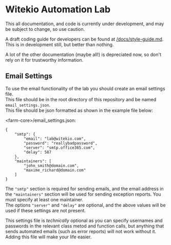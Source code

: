 # Witekio Automation Lab

This all documentation, and code is currently under development, and may be subject to change, so use caution.

A draft coding guide for developers can be found at [/docs/style-guide.md](/docs/style-guide.md). This is in development still, but better than nothing.

A lot of the other documentation (maybe all!) is depreciated now, so don't rely on it for trustworthy information.

## Email Settings
To use the email functionality of the lab you should create an email settings file.  
This file should be in the root directory of this repository and be named `email_settings.json`.  
This file should be json formatted as shown in the example file below:

\<farm-core>/email_settings.json:
```
{
    "smtp": {
        "email": "lab@witekio.com",
        "password": "reallybadpassword",
        "server": "smtp.office365.com",
        "delay": 587
    },
    "maintainers": [
        "john_smith@domain.com",
        "maxime_richard@domain.com"
    ]
}
```
The `"smtp"` section is required for sending emails, and the email address in the `"maintainers"` section will be used for sending exception reports. You must specify at least one maintainer.  
The options `"server"` and `"delay"` are optional, and the above values will be used if these settings are not present.

This settings file is _technically_ optional as you can specify usernames and passwords in the relevant class metod and function calls, but anything that sends automated emails (such as error reports) will not work without it.  
Adding this file will make your life easier.
